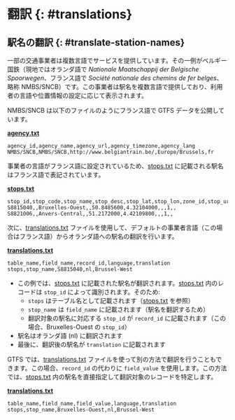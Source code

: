 # 翻訳 {: #translations}

## 駅名の翻訳 {: #translate-station-names}

一部の交通事業者は複数言語でサービスを提供しています。その一例がベルギー国鉄（現地ではオランダ語で *Nationale Maatschappij der Belgische Spoorwegen*、フランス語で *Société nationale des chemins de fer belges*、略称 NMBS/SNCB）です。この事業者は駅名を複数言語で提供しており、利用者の言語や位置情報の設定に応じて表示されます。

NMBS/SNCB は以下のファイルのようにフランス語で GTFS データを公開しています。

[**agency.txt**](../../reference/#agencytxt)

```
agency_id,agency_name,agency_url,agency_timezone,agency_lang
NMBS/SNCB,NMBS/SNCB,http://www.belgiantrain.be/,Europe/Brussels,fr
```

事業者の言語がフランス語に設定されているため、[stops.txt](../../reference/#stopstxt) に記載される駅名はフランス語で表記されています。

[**stops.txt**](../../reference/#stopstxt)

```
stop_id,stop_code,stop_name,stop_desc,stop_lat,stop_lon,zone_id,stop_url,location_type,parent_station,platform_code
S8815040,,Bruxelles-Ouest,,50.8485600,4.32104000,,,1,,
S8821006,,Anvers-Central,,51.2172000,4.42109800,,,1,,
```

次に、[translations.txt](../../reference/#translationstxt) ファイルを使用して、デフォルトの事業者言語（この場合はフランス語）からオランダ語への駅名の翻訳を行います。

[**translations.txt**](../../reference/#translationstxt)

```
table_name,field_name,record_id,language,translation
stops,stop_name,S8815040,nl,Brussel-West
```

- この例では、[stops.txt](../../reference/#stopstxt) に記載された駅名が翻訳されます。[stops.txt](../../reference/#stopstxt) 内のレコードは `stop_id` によって識別されます。そのため:
  - `stops` はテーブル名として記載されます（[stops.txt](../../reference/#stopstxt) を参照）
  - `stop_name` は `field_name` に記載されます（駅名を翻訳するため）
  - 翻訳対象の駅名に対応する `stop_id` が `record_id` に記載されます（この場合、Bruxelles-Ouest の `stop_id`）
- 駅名はオランダ語 (nl) に翻訳されます
- 最後に、翻訳後の駅名が `translation` に記載されます

GTFS では、[translations.txt](../../reference/#translationstxt) ファイルを使って別の方法で翻訳を行うこともできます。この場合、`record_id` の代わりに `field_value` を使用します。この方法では、[stops.txt](../../reference/#stopstxt) 内の駅名を直接指定して翻訳対象のレコードを特定します。

[**translations.txt**](../../reference/#translationstxt)

```
table_name,field_name,field_value,language,translation
stops,stop_name,Bruxelles-Ouest,nl,Brussel-West
```
